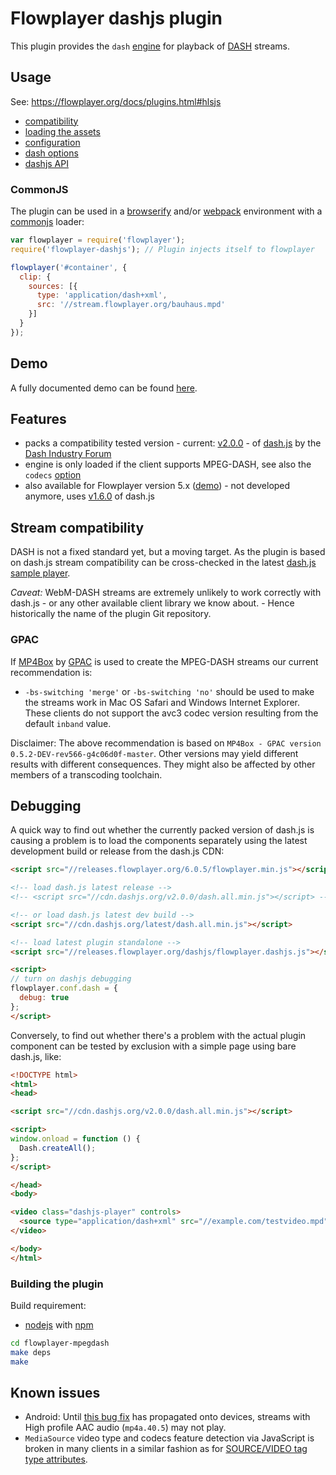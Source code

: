 Flowplayer dashjs plugin
===========================

This plugin provides the `dash` [engine](https://flowplayer.org/docs/api.html#engines) for
playback of [DASH](https://en.wikipedia.org/wiki/Dynamic_Adaptive_Streaming_over_HTTP) streams.

Usage
-----

See: https://flowplayer.org/docs/plugins.html#hlsjs

- [compatibility](https://flowplayer.org/docs/plugins.html#dashjs-compatibility)
- [loading the assets](https://flowplayer.org/docs/plugins.html#dashjs-assets)
- [configuration](https://flowplayer.org/docs/plugins.html#dashjs-configuration)
- [dash options](https://flowplayer.org/docs/plugins.html#dash-options)
- [dashjs API](https://flowplayer.org/docs/plugins.html#dashjs-api)

### CommonJS

The plugin can be used in a [browserify](http://browserify.org) and/or
[webpack](https://webpack.github.io/) environment with a
[commonjs](http://requirejs.org/docs/commonjs.html) loader:

```js
var flowplayer = require('flowplayer');
require('flowplayer-dashjs'); // Plugin injects itself to flowplayer

flowplayer('#container', {
  clip: {
    sources: [{
      type: 'application/dash+xml',
      src: '//stream.flowplayer.org/bauhaus.mpd'
    }]
  }
});
```

Demo
----

A fully documented demo can be found [here](http://demos.flowplayer.org/api/dash.html).

Features
--------

- packs a compatibility tested version - current:
  [v2.0.0](https://github.com/Dash-Industry-Forum/dash.js/releases/tag/v2.0.0) - of
  [dash.js](https://github.com/Dash-Industry-Forum/dash.js) by the
  [Dash Industry Forum](http://dashif.org/software/)
- engine is only loaded if the client supports MPEG-DASH, see also the `codecs`
  [option](#plugin-configuration)
- also available for Flowplayer version 5.x ([demo](http://demos.flowplayer.org/v5/api/dash.html)) -
  not developed anymore, uses
  [v1.6.0](https://github.com/Dash-Industry-Forum/dash.js/releases/tag/v1.6.0) of dash.js

Stream compatibility
--------------------

DASH is not a fixed standard yet, but a moving target. As the plugin is based on dash.js stream
compatibility can be cross-checked in the latest
[dash.js sample player](http://dashif.org/reference/players/javascript/v2.0.0/samples/dash-if-reference-player/).

*Caveat:* WebM-DASH streams are extremely unlikely to work correctly with dash.js - or any other
available client library we know about. - Hence historically the name of the plugin Git repository.

### GPAC

If [MP4Box](https://gpac.wp.mines-telecom.fr/mp4box/dash/) by
[GPAC](https://gpac.wp.mines-telecom.fr) is used to create the MPEG-DASH streams our current
recommendation is:

- `-bs-switching 'merge'` or `-bs-switching 'no'` should be used to make the streams work in Mac OS
  Safari and Windows Internet Explorer. These clients do not support the avc3 codec version
  resulting from the default `inband` value.

Disclaimer: The above recommendation is based on
`MP4Box - GPAC version 0.5.2-DEV-rev566-g4c06d0f-master`. Other versions may yield different results
with different consequences. They might also be affected by other members of a transcoding
toolchain.

Debugging
---------

A quick way to find out whether the currently packed version of dash.js is causing a problem is to
load the components separately using the latest development build or release from the dash.js CDN:

```html
<script src="//releases.flowplayer.org/6.0.5/flowplayer.min.js"></script>

<!-- load dash.js latest release -->
<!-- <script src="//cdn.dashjs.org/v2.0.0/dash.all.min.js"></script> -->

<!-- or load dash.js latest dev build -->
<script src="//cdn.dashjs.org/latest/dash.all.min.js"></script>

<!-- load latest plugin standalone -->
<script src="//releases.flowplayer.org/dashjs/flowplayer.dashjs.js"></script>

<script>
// turn on dashjs debugging
flowplayer.conf.dash = {
  debug: true
};
</script>
```

Conversely, to find out whether there's a problem with the actual plugin component can be tested by
exclusion with a simple page using bare dash.js, like:

```html
<!DOCTYPE html>
<html>
<head>

<script src="//cdn.dashjs.org/v2.0.0/dash.all.min.js"></script>

<script>
window.onload = function () {
  Dash.createAll();
};
</script>

</head>
<body>

<video class="dashjs-player" controls>
  <source type="application/dash+xml" src="//example.com/testvideo.mpd">
</video>

</body>
</html>
```

### Building the plugin

Build requirement:

- [nodejs](https://nodejs.org) with [npm](https://www.npmjs.com)

```sh
cd flowplayer-mpegdash
make deps
make
```

Known issues
------------

- Android: Until
  [this bug fix](https://chromium.googlesource.com/chromium/src.git/+/0b5ec458acf03e3507a3737cfc483df0694cf803%5E!/)
  has propagated onto devices, streams with High profile AAC audio (`mp4a.40.5`) may not play.
- `MediaSource` video type and codecs feature detection via JavaScript is broken in many clients in
  a similar fashion as for
  [SOURCE/VIDEO tag type attributes](http://demos.flowplayer.org/videotest/canplay.html).
